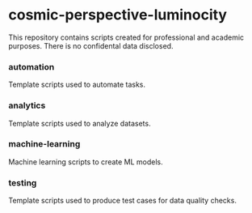 
# cosmic-perspective-luminocity

This repository contains scripts created for professional and academic purposes. There is no confidental data disclosed. 
 

### automation
Template scripts used to automate tasks.

### analytics
Template scripts used to analyze datasets.

### machine-learning
Machine learning scripts to create ML models.


### testing
Template scripts used to produce test cases for data quality checks.
